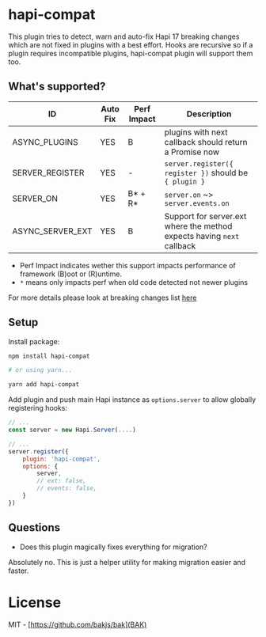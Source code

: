 # hapi-compat

This plugin tries to detect, warn and auto-fix Hapi 17 breaking changes which are not fixed in plugins with a best effort.
Hooks are recursive so if a plugin requires incompatible plugins, hapi-compat plugin will support them too.

## What's supported?

ID                | Auto Fix    | Perf Impact  | Description
------------------|-------------|--------------|--------------------------------------------------------------------
ASYNC_PLUGINS     | YES         | B            | plugins with next callback should return a Promise now
SERVER_REGISTER   | YES         | -            | `server.register({ register })` should be `{ plugin }`
SERVER_ON         | YES         | B* + R*      | `server.on` ~> `server.events.on`
ASYNC_SERVER_EXT  | YES         | B            | Support for server.ext where the method expects having `next` callback

- Perf Impact indicates wether this support impacts performance of framework (B)oot or (R)untime.
- `*` means only impacts perf when old code detected not newer plugins

For more details please look at breaking changes list [here](https://github.com/hapijs/hapi/milestone/221?closed=1)

## Setup

Install package:

```bash
npm install hapi-compat

# or using yarn...

yarn add hapi-compat
```

Add plugin and push main Hapi instance as `options.server` to allow globally registering hooks:

```js
// ...
const server = new Hapi.Server(....)

// ...
server.register({
    plugin: 'hapi-compat',
    options: {
        server,
        // ext: false,
        // events: false,
    }
})
```

## Questions

+ Does this plugin magically fixes everything for migration?

Absolutely no. This is just a helper utility for making migration easier and faster.

# License 

MIT - [https://github.com/bakjs/bak](BAK)